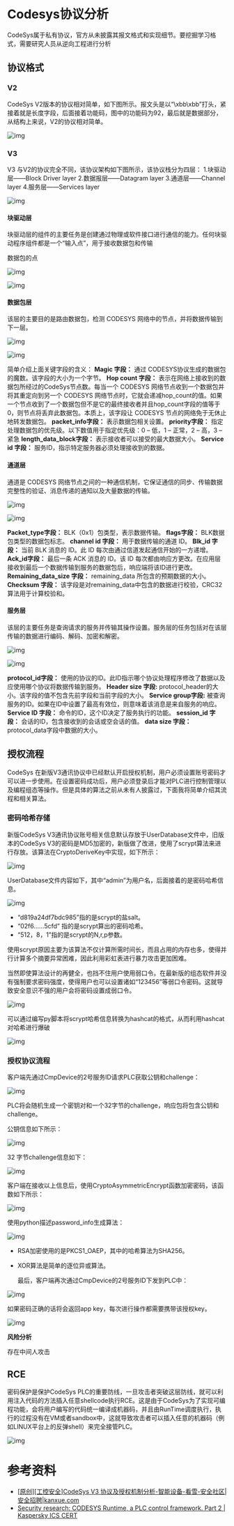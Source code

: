 # Codesys协议分析

CodeSys属于私有协议，官方从未披露其报文格式和实现细节。要挖掘学习格式，需要研究人员从逆向工程进行分析

## 协议格式

### V2

CodeSys V2版本的协议相对简单，如下图所示。报文头是以“\xbb\xbb”打头，紧接着就是长度字段，后面接着功能码，图中的功能码为92，最后就是数据部分，从结构上来说，V2的协议相对简单。

![img](img/651413_CPGFXG9C7V7HYWK.png)

### V3

V3 与V2的协议完全不同，该协议架构如下图所示，该协议栈分为四层：
1.块驱动层——Block Driver layer
2.数据报层——Datagram layer
3.通道层——Channel layer
4.服务层——Services layer

![img](img/651413_KF4MBKD5XDB9QTK.png)

#### 块驱动层

块驱动层的组件的主要任务是创建通过物理或软件接口进行通信的能力。任何块驱动程序组件都是一个“输入点”，用于接收数据包和传输

数据包的点

![img](img/651413_5P2QG92NXKVCNY2.png)

![img](img/651413_8JYHU3MCVXDM5JM.png)

#### 数据包层

该层的主要目的是路由数据包，检测 CODESYS 网络中的节点，并将数据传输到下一层。

![img](img/651413_85E55V363T8XT9D.png)

![img](img/651413_ZXT5YM2EUJVF7F6.png)

简单介绍上面关键字段的含义：
**Magic 字段：**
通过 CODESYS协议生成的数据包的魔数。该字段的大小为一个字节。
**Hop count 字段：**
表示在网络上接收到的数据包所经过的CodeSys节点数。每当一个 CODESYS 网络节点收到一个数据包并将其重定向到另一个 CODESYS 网络节点时，它就会递减hop_count的值。如果一个节点收到了一个数据包但不是它的最终接收者并且hop_count字段的值等于 0，则节点将丢弃此数据包。本质上，该字段让 CODESYS 节点的网络免于无休止地转发数据包。
**packet_info字段：**
表示数据包相关设置。
**priority字段：**
指定处理数据包的优先级。以下数值用于指定优先级：0 – 低，1 – 正常，2 – 高，3 – 紧急
**length_data_block字段：**
表示接收者可以接受的最大数据大小。
**Service id 字段：**
服务ID，指示特定服务器必须处理接收到的数据。

#### 通道层

通道是 CODESYS 网络节点之间的一种通信机制，它保证通信的同步、传输数据完整性的验证、消息传递的通知以及大量数据的传输。

![img](img/651413_TR8R46TR367A5Y3.png)

![img](img/651413_M29F7EQY6SJ45WB.png)

**Packet_type字段：**
BLK（0x1）包类型，表示数据传输。
**flags字段：**
BLK数据包类型的数据包标志。
**channel id 字段：**
用于数据传输的通道 ID。
**Blk_id 字段：**
当前 BLK 消息的 ID。此 ID 每次由通过信道发起通信开始的一方递增。
**Ack_id字段：**
最后一条 ACK 消息的 ID。该 ID 每次都由响应方更改。在应用层接收到最后一个数据传输到服务的数据包后，响应端将该ID进行更改。
**Remaining_data_size 字段：**
remaining_data 所包含的预期数据的大小。
**Checksum 字段：**
该字段是对remaining_data中包含的数据进行校验，CRC32算法用于计算校验和。

#### 服务层

该层的主要任务是查询请求的服务并传输其操作设置。服务层的任务包括对在该层传输的数据进行编码、解码、加密和解密。

![img](img/651413_7WX8CWG9W39YEFF.png)

![img](img/651413_QRJN85D4W7H87H4.png)

**protocol_id字段：**
使用的协议的ID。此ID指示哪个协议处理程序修改了数据以及应使用哪个协议将数据传输到服务。
**Header size 字段:**
protocol_header的大小。该字段的值不包含先前字段和当前字段的大小。
**Service group字段:**
被查询服务的ID。如果在ID中设置了最高有效位，则意味着该消息是来自服务的响应。
**Service ID 字段：**
命令的ID，这个ID决定了服务执行的功能。
**session_id 字段：**
会话的ID，包含接收到的会话或空会话的值。
**data size 字段：**
protocol_data字段中数据的大小。

## 授权流程

CodeSys 在新版V3通讯协议中已经默认开启授权机制，用户必须设置账号密码才可以进一步使用。在设置密码成功后，用户必须登录后才能对PLC进行控制管理以及编程组态等操作。但是具体的算法之前从未有人披露过，下面我将简单介绍其流程和相关算法。

### 密码哈希存储

新版CodeSys V3通讯协议账号相关信息默认存放于UserDatabase文件中，旧版本的CodeSys V3的密码是MD5加密的，新版做了改进，使用了scrypt算法来进行存放。该算法在CryptoDeriveKey中实现，如下所示：

![img](img/651413_HYMK6UBM8VC33KV.png)

UserDatabase文件内容如下，其中“admin”为用户名，后面接着的是密码哈希信息。

![img](img/651413_AK9PHRK745NP75D.png)

- “d819a24df7bdc985”指的是scrypt的盐salt。
- “02f6……5cfd” 指的是scrypt算出的密码哈希。
- “512，8，1”指的是scrypt的N,r,p参数。

使用scrypt原因主要为该算法不仅计算所需时间长，而且占用的内存也多，使得并行计算多个摘要异常困难，因此利用彩虹表进行暴力攻击更加困难。

当然即使算法设计的再健全，也挡不住用户使用弱口令。在最新版的组态软件并没有强制要求密码强度，使得用户也可以设置诸如“123456”等弱口令密码。这就导致安全意识不强的用户会将密码设置成弱口令。

![img](img/651413_QY9DYZPBHBUU23P.png)

可以通过编写py脚本将scrypt哈希信息转换为hashcat的格式，从而利用hashcat对哈希进行爆破

![img](img/651413_XHY7DW8K6H5MRR8.png)

### 授权协议流程

客户端先通过CmpDevice的2号服务ID请求PLC获取公钥和challenge：

![img](img/651413_EPTPBJEXHYT62T8.png)

PLC将会随机生成一个密钥对和一个32字节的challenge，响应包将包含公钥和challenge。

公钥信息如下所示：

![img](img/651413_V8R92HV3EPBNSF9.png)

32 字节challenge信息如下：

![img](img/651413_WE74AHHFEF5D38X.png)

客户端在接收以上信息后，使用CryptoAsymmetricEncrypt函数加密密码，该函数如下所示：

![img](img/651413_XQ2MDNQJF2NTM76.png)

使用python描述password_info生成算法：

![img](img/651413_EVPDW6AJYGHEQXC.png)

- RSA加密使用的是PKCS1_OAEP，其中的哈希算法为SHA256。

- XOR算法是简单的逐位异或算法。

  最后，客户端再次通过CmpDevice的2号服务ID下发到PLC中：

![img](img/651413_HFYSDA9JGPF2VCV.png)

如果密码正确的话将会返回app key，每次进行操作都需要携带该授权key。

![img](img/651413_55G2QRUT9XNV7BC.png)

**风险分析**

存在中间人攻击

## RCE

密码保护是保护CodeSys PLC的重要防线，一旦攻击者突破这层防线，就可以利用注入代码的方法插入任意shellcode执行RCE。这是由于CodeSys为了实现可编程功能，会将用户编写的代码统一编译成机器码，并且由RunTime调度执行，执行的过程没有在VM或者sandbox中，这就导致攻击者可以插入任意的机器码（例如LINUX平台上的反弹shell）来完全接管PLC。

![img](img/651413_6V9WV5CF9UVHA6H.png)

# 参考资料

+ [[原创\][工控安全]CodeSys V3 协议及授权机制分析-智能设备-看雪-安全社区|安全招聘|kanxue.com](https://bbs.kanxue.com/thread-276027.htm)
+ [Security research: CODESYS Runtime, a PLC control framework. Part 2 | Kaspersky ICS CERT](https://ics-cert.kaspersky.com/publications/reports/2019/09/18/security-research-codesys-runtime-a-plc-control-framework-part-2/)